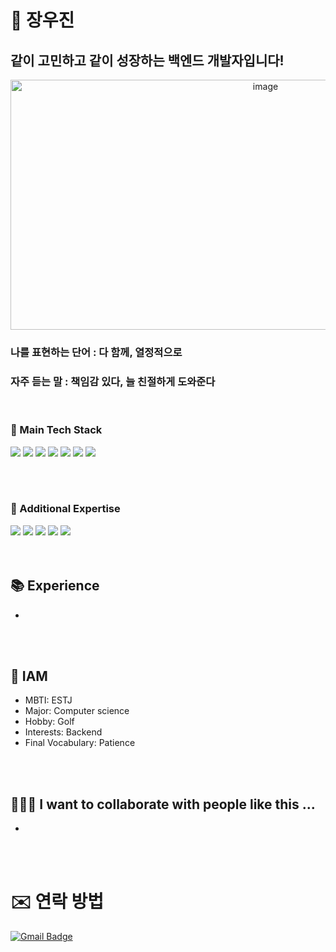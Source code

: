 # 🌱 장우진
## 같이 고민하고 같이 성장하는 백엔드 개발자입니다!
<div align=center>
<img src="https://github.com/user-attachments/assets/bb7a488a-47f5-429b-a89e-38bc9a48045c" alt="image" width="800" height="400">
</div>

### 나를 표현하는 단어 : 다 함께, 열정적으로 
### 자주 듣는 말 : 책임감 있다, 늘 친절하게 도와준다

<br>

### 🚀 Main Tech Stack
<div>
<img src="https://img.shields.io/badge/Java-007396?style=flat-square&logo=Java&logoColor=white"/>
<img src="https://img.shields.io/badge/Spring%20Boot-6DB33F?style=flat-square&logo=Spring%20Boot&logoColor=white"/>
<img src="https://img.shields.io/badge/Spring%20Data%20JPA-6DB33F?style=flat-square&logo=Spring%20Data%20JPA&logoColor=white"/>
<img src="https://img.shields.io/badge/MySQL-4479A1?style=flat-square&logo=MySQL&logoColor=white"/>
<img src="https://img.shields.io/badge/Swagger-6FCE45?style=flat-square&logo=swagger&logoColor=white"/>
<img src="https://img.shields.io/badge/AWS-232F3E?style=flat-square&logo=amazon-aws&logoColor=white"/>
<img src="https://img.shields.io/badge/GitHub-181717?style=flat-square&logo=github&logoColor=white"/>
</div>

<br><br>
  
### 🌟 Additional Expertise
<div>
<img src="https://img.shields.io/badge/Python-3776AB?style=flat-square&logo=Python&logoColor=white"/>
<img src="https://img.shields.io/badge/Django-092E20?style=flat-square&logo=Django&logoColor=white"/>
<img src="https://img.shields.io/badge/FastAPI-009688?style=flat-square&logo=FastAPI&logoColor=white"/>
<img src="https://img.shields.io/badge/OpenAI-412991?style=flat-square&logo=OpenAI&logoColor=white"/>
<img src="https://img.shields.io/badge/NLP-008080?style=flat-square&logo=NLP&logoColor=white"/>
</div>
<br><br>

## 📚 Experience
- 


<br><br>

## 🐸 IAM
- MBTI: ESTJ
- Major: Computer science
- Hobby: Golf
- Interests: Backend
- Final Vocabulary: Patience

<br><br>

## 🧑‍🤝‍🧑 I want to collaborate with people like this ...
- 

<br><br>

# ✉️ 연락 방법
[![Gmail Badge](https://img.shields.io/badge/-jangwoojin1@gmail.com-D14836?style=flat-square&logo=Gmail&logoColor=white&link=mailto:jangwoojin1@gmail.com)](mailto:jangwoojin1@gmail.com)
